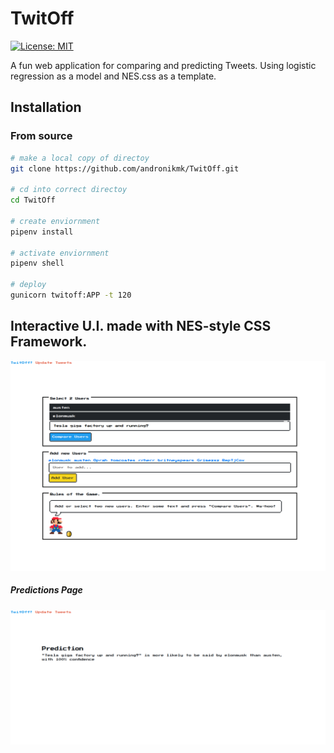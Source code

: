 # TwitOff
[![License: MIT](https://img.shields.io/badge/License-MIT-yellow.svg)](https://opensource.org/licenses/MIT)

A fun web application for comparing and predicting Tweets. Using logistic regression as 
a model and NES.css as a template.

## Installation

### From source
```bash
# make a local copy of directoy
git clone https://github.com/andronikmk/TwitOff.git

# cd into correct directoy
cd TwitOff

# create enviornment
pipenv install

# activate enviornment
pipenv shell

# deploy
gunicorn twitoff:APP -t 120
```

## Interactive U.I. made with NES-style CSS Framework.

<p align="center">
  <img src="https://raw.githubusercontent.com/andronikmk/TwitOff/master/img/img1.png">
</p>

<p align="center">
    <h5>Predictions Page</h5>
  <img src="https://raw.githubusercontent.com/andronikmk/TwitOff/master/img/prediction.png">
</p>